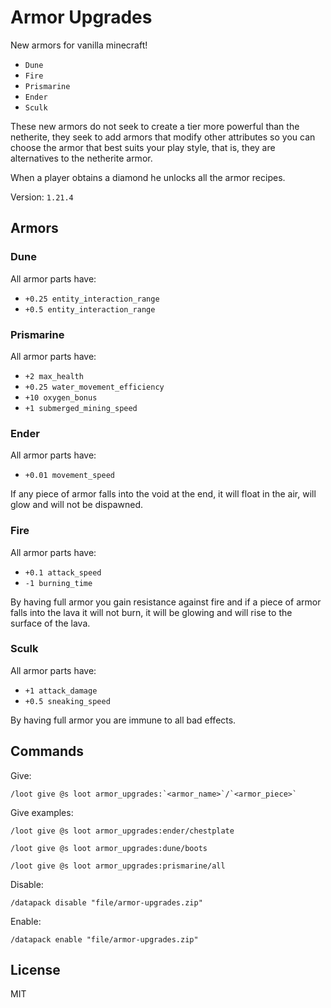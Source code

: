 # Armor Upgrades

New armors for vanilla minecraft!

- `Dune`
- `Fire`
- `Prismarine`
- `Ender`
- `Sculk`

These new armors do not seek to create a tier more powerful than the netherite, they seek to add armors that modify other attributes so you can choose the armor that best suits your play style, that is, they are alternatives to the netherite armor.

When a player obtains a diamond he unlocks all the armor recipes.

Version: `1.21.4`

## Armors

### Dune

All armor parts have:
- `+0.25 entity_interaction_range`
- `+0.5 entity_interaction_range`

### Prismarine

All armor parts have:
- `+2 max_health`
- `+0.25 water_movement_efficiency`
- `+10 oxygen_bonus`
- `+1 submerged_mining_speed`

### Ender

All armor parts have:
- `+0.01 movement_speed`

If any piece of armor falls into the void at the end, it will float in the air, will glow and will not be dispawned.

### Fire

All armor parts have:
- `+0.1 attack_speed`
- `-1 burning_time`

By having full armor you gain resistance against fire and if a piece of armor falls into the lava it will not burn, it will be glowing and will rise to the surface of the lava.

### Sculk

All armor parts have:
- `+1 attack_damage`
- `+0.5 sneaking_speed`

By having full armor you are immune to all bad effects.

## Commands

Give:

```mcfunction
/loot give @s loot armor_upgrades:`<armor_name>`/`<armor_piece>`
```

Give examples:

```mcfunction
/loot give @s loot armor_upgrades:ender/chestplate

/loot give @s loot armor_upgrades:dune/boots

/loot give @s loot armor_upgrades:prismarine/all
```

Disable:

```mcfunction
/datapack disable "file/armor-upgrades.zip"
```

Enable:

```mcfunction
/datapack enable "file/armor-upgrades.zip"
```

## License

MIT